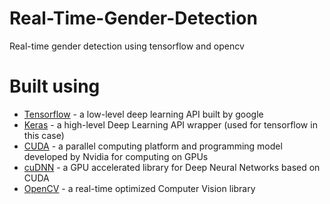 <h1>Real-Time-Gender-Detection</h1>

Real-time gender detection using tensorflow and opencv

<h1>Built using</h1>
<ul>
    <li><a href="https://www.tensorflow.org/">Tensorflow</a> - a low-level deep learning API built by google</li>
    <li><a href="https://keras.io/">Keras</a> - a high-level Deep Learning API wrapper (used for tensorflow in this case)</li>
    <li><a href="https://developer.nvidia.com/cuda-toolkit">CUDA</a> - a parallel computing platform and programming model developed by Nvidia for computing on GPUs</li>
    <li><a href="https://developer.nvidia.com/cudnn">cuDNN</a> - a GPU accelerated library for Deep Neural Networks based on CUDA</li>
    <li><a href="https://opencv.org/">OpenCV</a> - a real-time optimized Computer Vision library</li>
</ul>